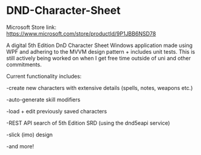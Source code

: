 # DND-Character-Sheet

Microsoft Store link: https://www.microsoft.com/store/productId/9P1JBB6NSD78

A digital 5th Edition DnD Character Sheet Windows application made using WPF and adhering to the MVVM design pattern + includes unit tests. This is still actively being worked on when I get free time outside of uni and other commitments.


Current functionality includes: 

 -create new characters with extensive details (spells, notes, weapons etc.)
 
 -auto-generate skill modifiers 
 
 -load + edit previously saved characters 
 
 -REST API search of 5th Edition SRD (using the dnd5eapi service)
 
 -slick (imo) design
 
 -and more!
